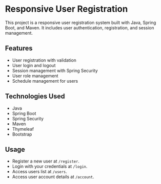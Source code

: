 # Responsive User Registration

This project is a responsive user registration system built with Java, Spring Boot, and Maven. It includes user authentication, registration, and session management.

## Features

- User registration with validation
- User login and logout
- Session management with Spring Security
- User role management
- Schedule management for users

## Technologies Used

- Java
- Spring Boot
- Spring Security
- Maven
- Thymeleaf
- Bootstrap

## Usage

- Register a new user at `/register`.
- Login with your credentials at `/login`.
- Access users list at `/users`.
- Access user account details at `/account`.